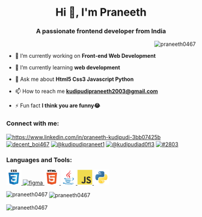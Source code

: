 <h1 align="center">Hi 👋, I'm Praneeth</h1>
<h3 align="center">A passionate frontend developer from India</h3>

<p align="right"> <img src="https://komarev.com/ghpvc/?username=praneeth0467&label=Profile%20views&color=0e95b6&style=border:1px" alt="praneeth0467" /> </p>

- 🔭 I’m currently working on **Front-end Web Development**

- 🌱 I’m currently learning **web development**

- 💬 Ask me about **Html5 Css3 Javascript Python**

- 📫 How to reach me **kudipudipraneeth2003@gmail.com**

- ⚡ Fun fact **I think you are funny😂**

<h3 align="left">Connect with me:</h3>
<p align="left">
<a href="https://linkedin.com/in/https://www.linkedin.com/in/praneeth-kudipudi-3bb07425b" target="blank"><img align="center" src="https://raw.githubusercontent.com/rahuldkjain/github-profile-readme-generator/master/src/images/icons/Social/linked-in-alt.svg" alt="https://www.linkedin.com/in/praneeth-kudipudi-3bb07425b" height="30" width="40" /></a>
<a href="https://instagram.com/decent_boi467" target="blank"><img align="center" src="https://raw.githubusercontent.com/rahuldkjain/github-profile-readme-generator/master/src/images/icons/Social/instagram.svg" alt="decent_boi467" height="30" width="40" /></a>
<a href="https://www.hackerrank.com/@kudipudipraneet1" target="blank"><img align="center" src="https://raw.githubusercontent.com/rahuldkjain/github-profile-readme-generator/master/src/images/icons/Social/hackerrank.svg" alt="@kudipudipraneet1" height="30" width="40" /></a>
<a href="https://auth.geeksforgeeks.org/user/@kudipudiad0fl3" target="blank"><img align="center" src="https://raw.githubusercontent.com/rahuldkjain/github-profile-readme-generator/master/src/images/icons/Social/geeks-for-geeks.svg" alt="@kudipudiad0fl3" height="30" width="40" /></a>
<a href="https://discord.gg/#2803" target="blank"><img align="center" src="https://raw.githubusercontent.com/rahuldkjain/github-profile-readme-generator/master/src/images/icons/Social/discord.svg" alt="#2803" height="30" width="40" /></a>
</p>

<h3 align="left">Languages and Tools:</h3>
<p align="left"> <a href="https://www.w3schools.com/css/" target="_blank" rel="noreferrer"> <img src="https://raw.githubusercontent.com/devicons/devicon/master/icons/css3/css3-original-wordmark.svg" alt="css3" width="40" height="40"/> </a> <a href="https://www.figma.com/" target="_blank" rel="noreferrer"> <img src="https://www.vectorlogo.zone/logos/figma/figma-icon.svg" alt="figma" width="40" height="40"/> </a> <a href="https://www.w3.org/html/" target="_blank" rel="noreferrer"> <img src="https://raw.githubusercontent.com/devicons/devicon/master/icons/html5/html5-original-wordmark.svg" alt="html5" width="40" height="40"/> </a> <a href="https://www.java.com" target="_blank" rel="noreferrer"> <img src="https://raw.githubusercontent.com/devicons/devicon/master/icons/java/java-original.svg" alt="java" width="40" height="40"/> </a> <a href="https://developer.mozilla.org/en-US/docs/Web/JavaScript" target="_blank" rel="noreferrer"> <img src="https://raw.githubusercontent.com/devicons/devicon/master/icons/javascript/javascript-original.svg" alt="javascript" width="40" height="40"/> </a> <a href="https://www.python.org" target="_blank" rel="noreferrer"> <img src="https://raw.githubusercontent.com/devicons/devicon/master/icons/python/python-original.svg" alt="python" width="40" height="40"/> </a> </p>

<p><img align="left" src="https://github-readme-stats.vercel.app/api/top-langs?username=praneeth0467&show_icons=true&locale=en&layout=compact" alt="praneeth0467" /></p>

<p>&nbsp;<img align="center" src="https://github-readme-stats.vercel.app/api?username=praneeth0467&show_icons=true&locale=en" alt="praneeth0467" /></p>

<p><img align="center" src="https://github-readme-streak-stats.herokuapp.com/?user=praneeth0467&" alt="praneeth0467" /></p>

<!---
Praneeth0467/Praneeth0467 is a ✨ special ✨ repository because its `README.md` (this file) appears on your GitHub profile.
You can click the Preview link to take a look at your changes.
--->
